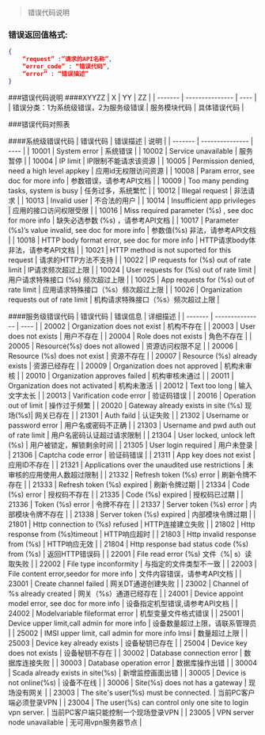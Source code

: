 > 错误代码说明

### 错误返回值格式:
```JSON
{   
    “request” :”请求的API名称”,
    “error_code” : “错误代码”,
    “error” : “错误描述”
}
```

###错误代码说明
####XYYZZ
| X |   YY |  ZZ |
| ------- | --------------- | ---- |
| 错误分类：1为系统级错误，2为服务级错误 |    服务模块代码 |  具体错误代码 |

###错误代码对照表

####系统级错误代码
| 错误代码 |    错误描述    | 说明 |
| ------- | --------------- | ---- |
| 10001 |   System error    | 系统错误 |
| 10002 |   Service unavailable | 服务暂停   |
| 10004 |   IP limit    | IP限制不能请求该资源 |
| 10005 |   Permission denied, need a high level appkey | 应用id无权限访问资源   |
| 10008 |   Param error, see doc for more info  | 参数错误，请参考API文档 |
| 10009 |   Too many pending tasks, system is busy  | 任务过多，系统繁忙   |
| 10012 |   Illegal request | 非法请求 |
| 10013 |   Invalid user    | 不合法的用户 |
| 10014 |   Insufficient app privileges | 应用的接口访问权限受限 |
| 10016 |   Miss required parameter (%s) , see doc for more info   | 缺失必选参数 (%s) ，请参考API文档 |
| 10017 |   Parameter (%s)’s value invalid, see doc for more info |  参数值(%s) 非法，请参考API文档 |
| 10018 |   HTTP body format error, see doc for more info   | HTTP请求body体非法，请参考API文档   |
| 10021 |   HTTP method is not suported for this request    | 请求的HTTP方法不支持 |
| 10022 |   IP requests for (%s) out of rate limit  | IP请求频次超过上限   |
| 10024 |   User requests for (%s) out of rate limit   | 用户请求特殊接口 (%s) 频次超过上限 |
| 10025 |   App requests for (%s) out of rate limit | 应用请求特殊接口（%s）频次超过上限 |
| 10026 |   Organization requests out of rate limit | 机构请求特殊接口（%s）频次超过上限   |

####服务级错误代码
| 错误代码 |    错误信息    | 详细描述   |
| ------- | --------------- | ---- |
| 20002 |   Organization does not exist | 机构不存在 |
| 20003 |   User does not exists    | 用户不存在 |
| 20004 |   Role does not exists    | 角色不存在 |
| 20005 |   Resource(%s) does not allowed   | 资源访问权限不足 |
| 20006 |   Resource (%s) does not exist    | 资源不存在 |
| 20007 |   Resource (%s) already exists    | 资源已经存在   |
| 20009 |   Organization does not approved  | 机构未审核 |
| 20010 |   Organization approves failed    | 机构审核未通过 |
| 20011 |   Organization does not activated | 机构未激活 |
| 20012 |   Text too long   | 输入文字太长 |
| 20013 |   Varification code error | 验证码错误 |
| 20016 |   Operation out of limit  | 操作过于频繁 |
| 20020 |   Gateway already exists in site (%s) 现场(%s)| 网关已存在 |
| 21301 |   Auth faild  | 认证失败 |
| 21302 |   Username or password error  | 用户名或密码不正确 |
| 21303 |   Username and pwd auth out of rate limit | 用户名密码认证超过请求限制 |
| 21304 |   User locked, unlock left (%s)   | 用户被锁定，解锁剩余时间 |
| 21305 |   User login required | 用户未登录 |
| 21306 |   Captcha code error  | 验证码错误 |
| 21311 |   App key does not exist  | 应用ID不存在   |
| 21321 |   Applications over the unaudited use restrictions    | 未审核的应用使用人数超过限制 |
| 21332 |   Refresh token (%s) error    | 刷新令牌不存在 |
| 21333 |   Refresh token (%s) expired  | 刷新令牌过期 |
| 21334 |   Code (%s) error | 授权码不存在 |
| 21335 |   Code (%s) expired   | 授权码已过期 |
| 21336 |   Token (%s) error    | 令牌不存在 |
| 21337 |   Server token (%s) error | 内部模块令牌不存在 |
| 21338 |   Server token (%s) expired   | 内部模块令牌过期 |
| 21801 |   Http connection to (%s) refused | HTTP连接建立失败 |
| 21802 |   Http response from (%s)timeout  | HTTP响应超时 |
| 21803 |   Http invalid response from (%s) | HTTP响应无效 |
| 21804 |   Http response bad status code (%s) from (%s)    | 返回HTTP错误码   |
| 22001 |   File read error (%s)    文件（%| s）读取失败 |
| 22002 |   File type inconformity  | 与指定的文件类型不一致 |
| 22003 |   File content error,seedor for more info | 文件内容错误，请参考API文档 |
| 23001 |   Create channel failed   | 网关DT通道创建失败 |
| 23002 |   Channel of %s already created   | 网关（%s）通道已经存在 |
| 24001 |   Device appoint model error, see doc for more info   | 设备指定机型错误,请参考API文档 |
| 24002 |   Modelvariable fileformat error  | 机型变量文件格式错误   |
| 25001 |   Device upper limit,call admin for more info | 设备数量超过上限，请联系管理员 |
| 25002 |   IMSI upper limit, call admin  for more info Imsi | 数量超过上限 |
| 25003 |   Device key already exists   | 设备秘钥已存在 |
| 25004 |   Device key does not exists  | 设备秘钥不存在   |
| 30002 |   Database connection error   | 数据库连接失败 |
| 30003 |   Database operation error    | 数据库操作出错 |
| 30004 |   Scada already exists in site(%s)    | 新增监控画面出错 |
| 30005 |   Device is not online(%s)    | 设备不在线 |
| 30006 |   Site(%s) does not has a gateway     | 现场没有网关 |
| 23003 |   The site's user(%s) must be connected.  | 当前PC客户端必须登录VPN |
| 23004 |   The user(%s) can control only one site to login vpn server. | 当前PC客户端只能控制一个现场登录VPN |
| 23005 |   VPN server node unavailable | 无可用vpn服务器节点 |


